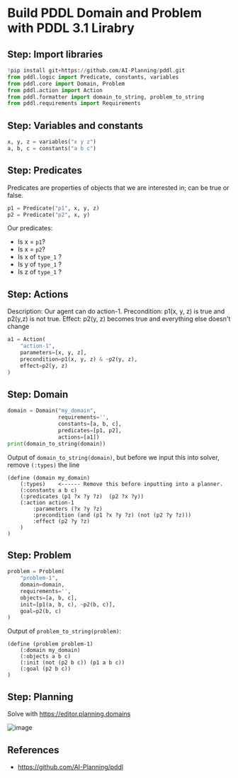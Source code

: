 # Build PDDL Domain and Problem with PDDL 3.1 Lirabry

## Step: Import libraries
```python
!pip install git+https://github.com/AI-Planning/pddl.git
from pddl.logic import Predicate, constants, variables
from pddl.core import Domain, Problem
from pddl.action import Action
from pddl.formatter import domain_to_string, problem_to_string
from pddl.requirements import Requirements
```

## Step: Variables and constants
```python
x, y, z = variables("x y z")
a, b, c = constants("a b c")
```

## Step: Predicates
Predicates are properties of objects that we are interested in; can be true or false.
```python
p1 = Predicate("p1", x, y, z)
p2 = Predicate("p2", x, y)
```

Our predicates:
- Is x = `p1`? 
- Is x = `p2`? 
- Is x of `type_1` ? 
- Is y of `type_1` ? 
- Is z of `type_1` ?
 
## Step: Actions
Description: Our agent can do action-1. Precondition: p1(x, y, z) is true and p2(y,z) is not true. Effect: p2(y, z) becomes true and everything else doesn't change

```python
a1 = Action(
    "action-1",
    parameters=[x, y, z],
    precondition=p1(x, y, z) & ~p2(y, z),
    effect=p2(y, z)
)
```

## Step: Domain
```python
domain = Domain("my_domain",
                requirements='',
                constants=[a, b, c],
                predicates=[p1, p2],
                actions=[a1])
print(domain_to_string(domain))
```

Output of `domain_to_string(domain)`, but before we input this into solver, remove `(:types)` the line
```
(define (domain my_domain)
    (:types)    <------ Remove this before inputting into a planner.
    (:constants a b c)
    (:predicates (p1 ?x ?y ?z)  (p2 ?x ?y))
    (:action action-1
        :parameters (?x ?y ?z)
        :precondition (and (p1 ?x ?y ?z) (not (p2 ?y ?z)))
        :effect (p2 ?y ?z)
    )
)
```

## Step: Problem
```python
problem = Problem(
    "problem-1",
    domain=domain,
    requirements='',
    objects=[a, b, c],
    init=[p1(a, b, c), ~p2(b, c)],
    goal=p2(b, c)
)
```

Output of `problem_to_string(problem)`:
```
(define (problem problem-1)
    (:domain my_domain)
    (:objects a b c)
    (:init (not (p2 b c)) (p1 a b c))
    (:goal (p2 b c))
)
```

## Step: Planning
Solve with https://editor.planning.domains

![image](https://github.com/hughiephan/DPL/assets/16631121/df1fa996-89b7-4063-a4f2-459fc9557fe9)

## References
- https://github.com/AI-Planning/pddl
